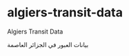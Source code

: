 algiers-transit-data
====================

Algiers Transit Data 


بيانات العبور في الجزائر العاصمة
